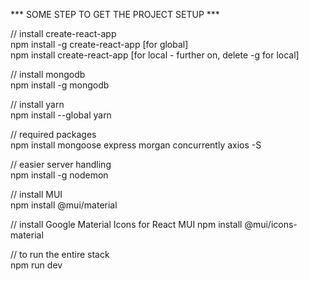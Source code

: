 *** SOME STEP TO GET THE PROJECT SETUP ***  
  
// install create-react-app  
npm install -g create-react-app [for global]  
npm install create-react-app 	[for local - further on, delete -g for local]  
  
// install mongodb  
npm install -g mongodb  
  
// install yarn  
npm install --global yarn  
  
// required packages  
npm install mongoose express morgan concurrently axios -S  
  
// easier server handling  
npm install -g nodemon 

// install MUI	  
npm install @mui/material

// install Google Material Icons for React	MUI 
npm install @mui/icons-material
  
// to run the entire stack  
npm run dev  
